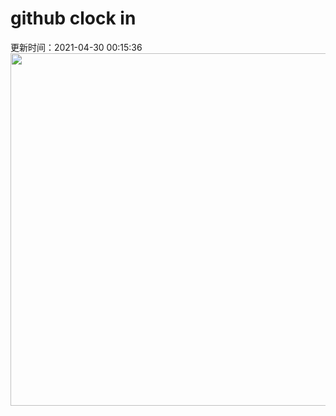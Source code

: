 # github clock in
更新时间：2021-04-30 00:15:36
 <img style="-webkit-user-select: none;margin: auto;cursor: zoom-in;" src="https://cn.bing.com/th?id=OHR.MontStMich_ZH-CN8844280566_1920x1080.jpg&rf=LaDigue_1920x1080.jpg&pid=hp" width="1004" height="564"> 